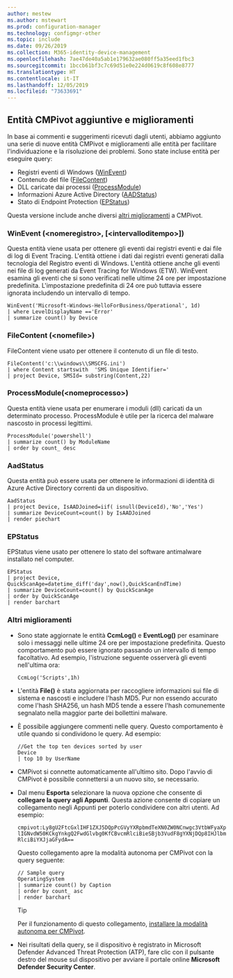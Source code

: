 ```yaml
---
author: mestew
ms.author: mstewart
ms.prod: configuration-manager
ms.technology: configmgr-other
ms.topic: include
ms.date: 09/26/2019
ms.collection: M365-identity-device-management
ms.openlocfilehash: 7ae47de40a5ab1e179632ae080ff5a35eed1fbc3
ms.sourcegitcommit: 1bccb61bf3c7c69d51e0e224d0619c8f608e8777
ms.translationtype: HT
ms.contentlocale: it-IT
ms.lasthandoff: 12/05/2019
ms.locfileid: "73633691"
---
```

## <a name="bkmk_CMPivot"></a> Entità CMPivot aggiuntive e miglioramenti

<!--5410930-->
In base ai commenti e suggerimenti ricevuti dagli utenti, abbiamo aggiunto una serie di nuove entità CMPivot e miglioramenti alle entità per facilitare l'individuazione e la risoluzione dei problemi. Sono state incluse entità per eseguire query:

- Registri eventi di Windows ([WinEvent](#bkmk_WinEvent))
- Contenuto del file ([FileContent](#bkmk_File))
- DLL caricate dai processi ([ProcessModule](#bkmk_ProcessModule))
- Informazioni Azure Active Directory ([AADStatus](#bkmk_AadStatus))
- Stato di Endpoint Protection ([EPStatus](#bkmk_EPStatus))

Questa versione include anche diversi [altri miglioramenti](#bkmk_Other) a CMPivot.

### <a name="bkmk_WinEvent"></a> WinEvent (\<nomeregistro>, [\<intervalloditempo>])

Questa entità viene usata per ottenere gli eventi dai registri eventi e dai file di log di Event Tracing. L'entità ottiene i dati dai registri eventi generati dalla tecnologia del Registro eventi di Windows. L'entità ottiene anche gli eventi nei file di log generati da Event Tracing for Windows (ETW). WinEvent esamina gli eventi che si sono verificati nelle ultime 24 ore per impostazione predefinita. L'impostazione predefinita di 24 ore può tuttavia essere ignorata includendo un intervallo di tempo.

``` Kusto
WinEvent('Microsoft-Windows-HelloForBusiness/Operational', 1d)
| where LevelDisplayName =='Error'
| summarize count() by Device
```

### <a name="bkmk_File"></a> FileContent (\<nomefile>)

FileContent viene usato per ottenere il contenuto di un file di testo.

``` Kusto
FileContent('c:\\windows\\SMSCFG.ini')
| where Content startswith  'SMS Unique Identifier='
| project Device, SMSId= substring(Content,22)
```

### <a name="bkmk_ProcessModule"></a> ProcessModule(\<nomeprocesso>)  

Questa entità viene usata per enumerare i moduli (dll) caricati da un determinato processo. ProcessModule è utile per la ricerca del malware nascosto in processi legittimi.  

``` Kusto
ProcessModule('powershell')
| summarize count() by ModuleName
| order by count_ desc
```

### <a name="bkmk_AadStatus"></a> AadStatus

Questa entità può essere usata per ottenere le informazioni di identità di Azure Active Directory correnti da un dispositivo.

``` Kusto
AadStatus
| project Device, IsAADJoined=iif( isnull(DeviceId),'No','Yes')
| summarize DeviceCount=count() by IsAADJoined
| render piechart
```

### <a name="bkmk_EPStatus"></a> EPStatus

EPStatus viene usato per ottenere lo stato del software antimalware installato nel computer.

``` Kusto
EPStatus
| project Device, QuickScanAge=datetime_diff('day',now(),QuickScanEndTime)
| summarize DeviceCount=count() by QuickScanAge
| order by QuickScanAge
| render barchart
```

### <a name="bkmk_Other"></a> Altri miglioramenti

- Sono state aggiornate le entità **CcmLog()** e **EventLog()** per esaminare solo i messaggi nelle ultime 24 ore per impostazione predefinita. Questo comportamento può essere ignorato passando un intervallo di tempo facoltativo. Ad esempio, l'istruzione seguente osserverà gli eventi nell'ultima ora:
   ```kusto
   CcmLog('Scripts',1h)
   ```

- L'entità **File()** è stata aggiornata per raccogliere informazioni sui file di sistema e nascosti e includere l'hash MD5. Pur non essendo accurato come l'hash SHA256, un hash MD5 tende a essere l'hash comunemente segnalato nella maggior parte dei bollettini malware.  

- È possibile aggiungere commenti nelle query.<!-- 5431463 --> Questo comportamento è utile quando si condividono le query. Ad esempio:

    ``` Kusto
    //Get the top ten devices sorted by user
    Device
    | top 10 by UserName
    ```

- CMPivot si connette automaticamente all'ultimo sito.<!-- 5420395 --> Dopo l'avvio di CMPivot è possibile connettersi a un nuovo sito, se necessario.

- Dal menu **Esporta** selezionare la nuova opzione che consente di **collegare la query agli Appunti**.<!-- 5431577 --> Questa azione consente di copiare un collegamento negli Appunti per poterlo condividere con altri utenti. Ad esempio:

    `cmpivot:Ly8gU2FtcGxlIHF1ZXJ5DQpPcGVyYXRpbmdTeXN0ZW0NCnwgc3VtbWFyaXplIGNvdW50KCkgYnkgQ2FwdGlvbg0KfCBvcmRlciBieSBjb3VudF8gYXNjDQp8IHJlbmRlciBiYXJjaGFydA==`

    Questo collegamento apre la modalità autonoma per CMPivot con la query seguente:

    ``` Kusto
    // Sample query
    OperatingSystem
    | summarize count() by Caption
    | order by count_ asc
    | render barchart
    ```

    > [!TIP]
    > Per il funzionamento di questo collegamento, [installare la modalità autonoma per CMPivot](/sccm/core/servers/manage/cmpivot#install-cmpivot-standalone).

- Nei risultati della query, se il dispositivo è registrato in Microsoft Defender Advanced Threat Protection (ATP), fare clic con il pulsante destro del mouse sul dispositivo per avviare il portale online **Microsoft Defender Security Center**.
